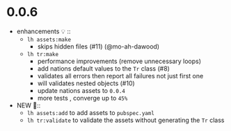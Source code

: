 # 0.0.6

- enhancements 💡 ::
  - `lh assets:make`
    - skips hidden files (#11) (@mo-ah-dawood)
  - `lh tr:make`
    - performance improvements (remove unnecessary loops)
    - add nations default values to the `Tr` class (#8)
    - validates all errors then report all failures not just first one
    - will validates nested objects (#10)
    - update nations assets to `0.0.4`
    - more tests , converge up to `45%`
- NEW 🎁::
  - `lh assets:add` to add assets to `pubspec.yaml`
  - `lh tr:validate` to validate the assets without generating the `Tr` class
